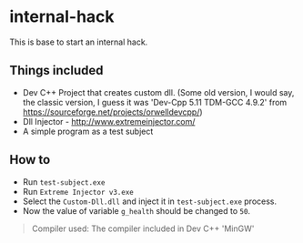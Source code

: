 # internal-hack

This is base to start an internal hack.

## Things included
- Dev C++ Project that creates custom dll. (Some old version, I would say, the classic version, I guess it was 'Dev-Cpp 5.11 TDM-GCC 4.9.2' from https://sourceforge.net/projects/orwelldevcpp/)
- Dll Injector - http://www.extremeinjector.com/
- A simple program as a test subject

## How to
- Run `test-subject.exe`
- Run `Extreme Injector v3.exe`
- Select the `Custom-Dll.dll` and inject it in `test-subject.exe` process.
- Now the value of variable `g_health` should be changed to `50`.

> Compiler used: The compiler included in Dev C++ 'MinGW'
